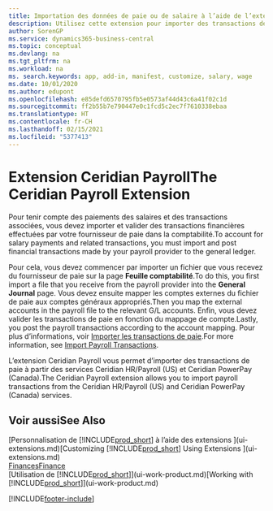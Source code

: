 ```yaml
---
title: Importation des données de paie ou de salaire à l’aide de l’extension Ceridian Payroll
description: Utilisez cette extension pour importer des transactions de paie à partir des services Ceridian HR/Payroll (US) et Ceridian PowerPay (Canada).
author: SorenGP
ms.service: dynamics365-business-central
ms.topic: conceptual
ms.devlang: na
ms.tgt_pltfrm: na
ms.workload: na
ms. search.keywords: app, add-in, manifest, customize, salary, wage
ms.date: 10/01/2020
ms.author: edupont
ms.openlocfilehash: e85defd6570795fb5e0573af44d43c6a41f02c1d
ms.sourcegitcommit: ff2b55b7e790447e0c1fcd5c2ec7f7610338ebaa
ms.translationtype: HT
ms.contentlocale: fr-CH
ms.lasthandoff: 02/15/2021
ms.locfileid: "5377413"
---
```

# <a name="the-ceridian-payroll-extension"></a><span data-ttu-id="8f769-103">Extension Ceridian Payroll</span><span class="sxs-lookup"><span data-stu-id="8f769-103">The Ceridian Payroll Extension</span></span>

<span data-ttu-id="8f769-104">Pour tenir compte des paiements des salaires et des transactions associées, vous devez importer et valider des transactions financières effectuées par votre fournisseur de paie dans la comptabilité.</span><span class="sxs-lookup"><span data-stu-id="8f769-104">To account for salary payments and related transactions, you must import and post financial transactions made by your payroll provider to the general ledger.</span></span>

<span data-ttu-id="8f769-105">Pour cela, vous devez commencer par importer un fichier que vous recevez du fournisseur de paie sur la page **Feuille comptabilité**.</span><span class="sxs-lookup"><span data-stu-id="8f769-105">To do this, you first import a file that you receive from the payroll provider into the **General Journal** page.</span></span> <span data-ttu-id="8f769-106">Vous devez ensuite mapper les comptes externes du fichier de paie aux comptes généraux appropriés.</span><span class="sxs-lookup"><span data-stu-id="8f769-106">Then you map the external accounts in the payroll file to the relevant G/L accounts.</span></span> <span data-ttu-id="8f769-107">Enfin, vous devez valider les transactions de paie en fonction du mappage de compte.</span><span class="sxs-lookup"><span data-stu-id="8f769-107">Lastly, you post the payroll transactions according to the account mapping.</span></span> <span data-ttu-id="8f769-108">Pour plus d’informations, voir [Importer les transactions de paie](finance-how-import-payroll-transactions.md).</span><span class="sxs-lookup"><span data-stu-id="8f769-108">For more information, see [Import Payroll Transactions](finance-how-import-payroll-transactions.md).</span></span>

<span data-ttu-id="8f769-109">L’extension Ceridian Payroll vous permet d’importer des transactions de paie à partir des services Ceridian HR/Payroll (US) et Ceridian PowerPay (Canada).</span><span class="sxs-lookup"><span data-stu-id="8f769-109">The Ceridian Payroll extension allows you to import payroll transactions from the Ceridian HR/Payroll (US) and Ceridian PowerPay (Canada) services.</span></span>

## <a name="see-also"></a><span data-ttu-id="8f769-110">Voir aussi</span><span class="sxs-lookup"><span data-stu-id="8f769-110">See Also</span></span>

<span data-ttu-id="8f769-111">[Personnalisation de [!INCLUDE[prod_short](includes/prod_short.md)] à l’aide des extensions ](ui-extensions.md)</span><span class="sxs-lookup"><span data-stu-id="8f769-111">[Customizing [!INCLUDE[prod_short](includes/prod_short.md)] Using Extensions ](ui-extensions.md)</span></span>  
[<span data-ttu-id="8f769-112">Finances</span><span class="sxs-lookup"><span data-stu-id="8f769-112">Finance</span></span>](finance.md)  
<span data-ttu-id="8f769-113">[Utilisation de [!INCLUDE[prod_short](includes/prod_short.md)]](ui-work-product.md)</span><span class="sxs-lookup"><span data-stu-id="8f769-113">[Working with [!INCLUDE[prod_short](includes/prod_short.md)]](ui-work-product.md)</span></span>  


[!INCLUDE[footer-include](includes/footer-banner.md)]